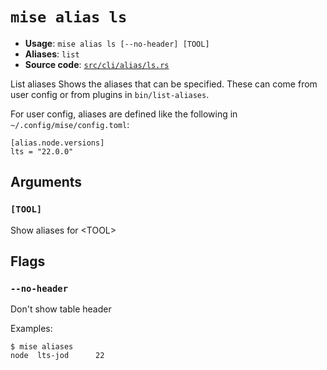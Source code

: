 # `mise alias ls`

- **Usage**: `mise alias ls [--no-header] [TOOL]`
- **Aliases**: `list`
- **Source code**: [`src/cli/alias/ls.rs`](https://github.com/jdx/mise/blob/main/src/cli/alias/ls.rs)

List aliases
Shows the aliases that can be specified.
These can come from user config or from plugins in `bin/list-aliases`.

For user config, aliases are defined like the following in `~/.config/mise/config.toml`:

    [alias.node.versions]
    lts = "22.0.0"

## Arguments

### `[TOOL]`

Show aliases for &lt;TOOL>

## Flags

### `--no-header`

Don't show table header

Examples:

    $ mise aliases
    node  lts-jod      22
